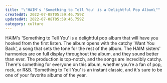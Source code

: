 ```yaml
---
title: "\"HAIM's 'Something to Tell You' is a Delightful Pop Album\""
createdAt: 2022-07-08T05:59:46.759Z
updatedAt: 2022-07-08T05:59:46.759Z
category: culture
---
```


HAIM's 'Something to Tell You' is a delightful pop album that will have you hooked from the first listen. The album opens with the catchy 'Want You Back', a song that sets the tone for the rest of the album. The HAIM sisters' harmonies are on full display throughout the album, and they sound better than ever. The production is top-notch, and the songs are incredibly catchy. There's something for everyone on this album, whether you're a fan of pop, rock, or R&B. 'Something to Tell You' is an instant classic, and it's sure to be one of your favorite albums of the year.
